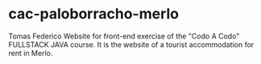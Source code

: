 # cac-paloborracho-merlo
Tomas Federico
Website for front-end exercise of the "Codo A Codo" FULLSTACK JAVA course. It is the website of a tourist accommodation for rent in Merlo.
